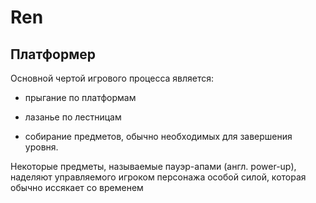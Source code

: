 # Ren
## Платформер
Основной чертой игрового процесса является:

 - прыгание по платформам
 
 - лазанье по лестницам
 
 - собирание предметов, обычно необходимых для завершения уровня. 
 
 Некоторые предметы, называемые пауэр-апами (англ. power-up), наделяют управляемого игроком персонажа особой силой, которая обычно иссякает со временем 
